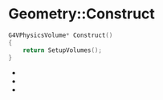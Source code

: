 # Geometry::Construct

```cpp
G4VPhysicsVolume* Construct()
{
    return SetupVolumes();
}
```

- [](./geant4-geometry-examples.md)
- [](./geant4-geometry-world.md)
- [](./geant4-geometry-tank.md)
